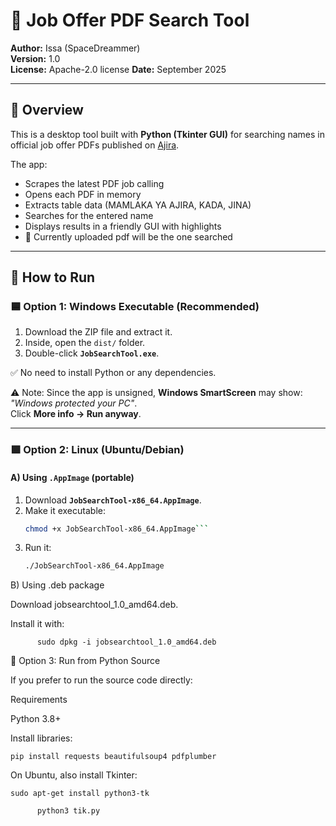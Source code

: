 # 📂 Job Offer PDF Search Tool

**Author:** Issa (SpaceDreammer)  
**Version:** 1.0  
**License:** Apache-2.0 license
**Date:** September 2025  

---

## 📌 Overview

This is a desktop tool built with **Python (Tkinter GUI)** for searching names in official job offer PDFs published on [Ajira](https://www.ajira.go.tz).

The app:

- Scrapes the latest PDF job calling 
- Opens each PDF in memory  
- Extracts table data (MAMLAKA YA AJIRA, KADA, JINA)  
- Searches for the entered name  
- Displays results in a friendly GUI with highlights
- 📌 Currently uploaded pdf will be the one searched

---

## 🚀 How to Run

### 🟦 Option 1: Windows Executable (Recommended)

1. Download the ZIP file and extract it.  
2. Inside, open the `dist/` folder.  
3. Double-click **`JobSearchTool.exe`**.  

✅ No need to install Python or any dependencies.  

⚠️ Note: Since the app is unsigned, **Windows SmartScreen** may show:  
*"Windows protected your PC"*.  
Click **More info → Run anyway**.  

---

### 🟩 Option 2: Linux (Ubuntu/Debian)

#### A) Using `.AppImage` (portable)
1. Download **`JobSearchTool-x86_64.AppImage`**.  
2. Make it executable:  
   ```bash
   chmod +x JobSearchTool-x86_64.AppImage```
3. Run it:
    ```bash
    ./JobSearchTool-x86_64.AppImage
  B) Using .deb package

  Download jobsearchtool_1.0_amd64.deb.

  Install it with:

          sudo dpkg -i jobsearchtool_1.0_amd64.deb

🐍 Option 3: Run from Python Source

If you prefer to run the source code directly:

Requirements

Python 3.8+

Install libraries:

    pip install requests beautifulsoup4 pdfplumber


On Ubuntu, also install Tkinter:

    sudo apt-get install python3-tk
  ```bash
        python3 tik.py


